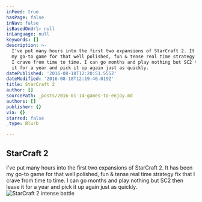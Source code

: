 ```yaml
---
inFeed: true
hasPage: false
inNav: false
isBasedOnUrl: null
inLanguage: null
keywords: []
description: >-
  I've put many hours into the first two expansions of StarCraft 2. It has been
  my go-to game for that well polished, fun & tense real time strategy fix that
  I crave from time to time. I can go months and play nothing but SC2 then leave
  it for a year and pick it up again just as quickly.
datePublished: '2016-08-18T12:20:51.555Z'
dateModified: '2016-08-18T12:19:46.019Z'
title: StarCraft 2
author: []
sourcePath: _posts/2016-01-14-games-to-enjoy.md
authors: []
publisher: {}
via: {}
starred: false
_type: Blurb

---
```

## StarCraft 2

I've put many hours into the first two expansions of StarCraft 2\. It has been my go-to game for that well polished, fun & tense real time strategy fix that I crave from time to time. I can go months and play nothing but SC2 then leave it for a year and pick it up again just as quickly.
![StarCraft 2 intense battle](https://the-grid-user-content.s3-us-west-2.amazonaws.com/f8858f3f-8e58-4df4-8cfd-8d6cba2e588c.jpg)